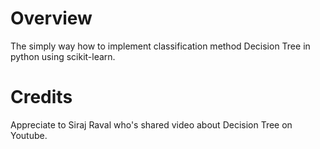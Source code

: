 # Overview
The simply way how to implement classification method Decision Tree in python using scikit-learn.

# Credits
Appreciate to Siraj Raval who's shared video about Decision Tree on Youtube.
